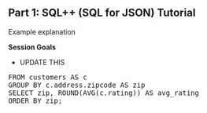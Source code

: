 ## <b>Part 1: SQL++ (SQL for JSON) Tutorial </b>

Example explanation

<b>Session Goals</b>

* UPDATE THIS

<pre id="example">
FROM customers AS c
GROUP BY c.address.zipcode AS zip
SELECT zip, ROUND(AVG(c.rating)) AS avg_rating
ORDER BY zip;
</pre>
